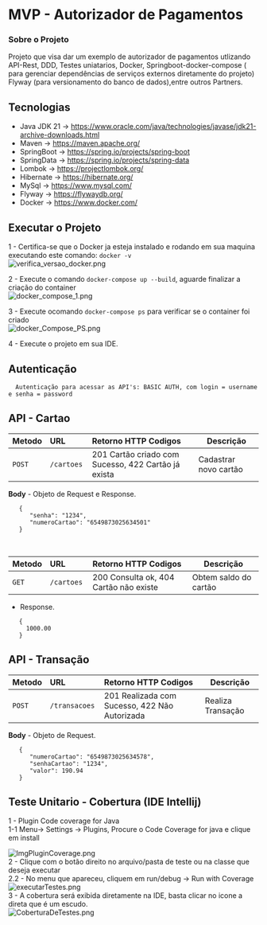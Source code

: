 # MVP - Autorizador de Pagamentos

### Sobre o Projeto
Projeto que visa dar um exemplo de autorizador de pagamentos utlizando API-Rest, DDD, Testes uniatarios, Docker, 
Springboot-docker-compose ( para gerenciar dependências de serviços externos diretamente do  projeto)
Flyway (para versionamento do banco de dados),entre outros Partners.


## Tecnologias

- Java JDK 21     -> https://www.oracle.com/java/technologies/javase/jdk21-archive-downloads.html
- Maven           -> https://maven.apache.org/
- SpringBoot      -> https://spring.io/projects/spring-boot
- SpringData      -> https://spring.io/projects/spring-data
- Lombok          -> https://projectlombok.org/
- Hibernate       -> https://hibernate.org/
- MySql           -> https://www.mysql.com/
- Flyway          -> https://flywaydb.org/
- Docker          -> https://www.docker.com/

## Executar o Projeto
1 - Certifica-se que o Docker ja esteja instalado e rodando em sua maquina executando este comando: `docker -v`  <br>
![verifica_versao_docker.png](https://github.com/leokashmir/autorizador/blob/img/verifica_versao_docker.png?raw=true)<br>

2 - Execute o comando   `docker-compose up --build`, aguarde finalizar a criação do container<br>
![docker_compose_1.png](https://github.com/leokashmir/autorizador/blob/img/docker_compose_1.png?raw=true)<br>

3 - Execute ocomando `docker-compose ps` para verificar se o container foi criado<br>
![docker_Compose_PS.png](https://github.com/leokashmir/autorizador/blob/img/docker_Compose_PS.png?raw=true)<br>

4 - Execute o projeto em sua IDE.<br>


## Autenticação
```
  Autenticação para acessar as API's: BASIC AUTH, com login = username e senha = password
```


## API - Cartao



| Metodo | URL  | Retorno HTTP Codigos                                  | Descrição                |
|:-------|:--------|:------------------------------------------------------|--------------------------|
| `POST` | `/cartoes `  | 201  Cartão criado com Sucesso, 422  Cartão já exista | Cadastrar novo cartão |

  <b>Body</b> - Objeto de Request e Response.
```
   {
      "senha": "1234",
      "numeroCartao": "6549873025634501"
   }        
```

  <br>


| Metodo | URL  | Retorno HTTP Codigos                                  |Descrição|
|:-------|:--------|:------------------------------------------------------|------|
| `GET`  | `/cartoes `  | 200 Consulta ok, 404 Cartão não existe                | Obtem saldo do cartão |

*  Response.
```
   {
     1000.00
   }        
``` 

## API - Transação


| Metodo | URL  | Retorno HTTP Codigos                                  |Descrição |
|:-------|:--------|:------------------------------------------------------|-------|
| `POST`  | `/transacoes `  | 201 Realizada com Sucesso, 422 Não Autorizada         |Realiza Transação|
<b>Body</b> - Objeto de Request.
```
   {
      "numeroCartao": "6549873025634578",
      "senhaCartao": "1234",
      "valor": 190.94
   }        
```


## Teste Unitario - Cobertura (IDE Intellij)

1 - Plugin Code coverage for Java <br>
1-1 Menu-> Settings -> Plugins, Procure o Code Coverage for java e clique em install<br>


![ImgPluginCoverage.png](https://github.com/leokashmir/autorizador/blob/img/ImgPluginCoverage.png?raw=true)<br>
2 - Clique com o botão direito no arquivo/pasta de teste ou na classe que deseja executar<br>
2.2 - No menu que apareceu, cliquem em run/debug -> Run  with Coverage  <br>
![executarTestes.png](https://github.com/leokashmir/autorizador/blob/img/executarTestes.png?raw=true)<br>
3 - A cobertura será exibida diretamente na IDE, basta clicar no icone a direta que é um escudo.<br>
![CoberturaDeTestes.png](https://github.com/leokashmir/autorizador/blob/img/CoberturaDeTestes.png?raw=true)<br>
